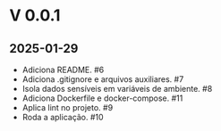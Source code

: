 # V 0.0.1

## 2025-01-29

* Adiciona README. #6
* Adiciona .gitignore e arquivos auxiliares. #7
* Isola dados sensíveis em variáveis de ambiente. #8
* Adiciona Dockerfile e docker-compose. #11
* Aplica lint no projeto. #9
* Roda a aplicação. #10
